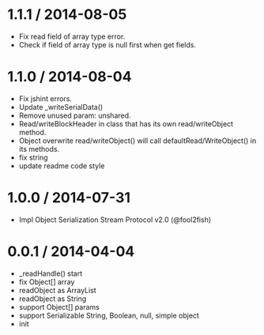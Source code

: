 
1.1.1 / 2014-08-05
==================

 * Fix read field of array type error.
 * Check if field of array type is null first when get fields.

1.1.0 / 2014-08-04
==================

 * Fix jshint errors.
 * Update _writeSerialData()
 * Remove unused param: unshared.
 * Read/writeBlockHeader in class that has its own read/writeObject method.
 * Object overwrite read/writeObject() will call defaultRead/WriteObject() in its methods.
 * fix string
 * update readme code style

1.0.0 / 2014-07-31
==================

 * Impl Object Serialization Stream Protocol v2.0 (@fool2fish)

0.0.1 / 2014-04-04
==================

 * _readHandle() start
 * fix Object[] array
 * readObject as ArrayList<String>
 * readObject as String
 * support Object[] params
 * support Serializable String, Boolean, null, simple object
 * init
